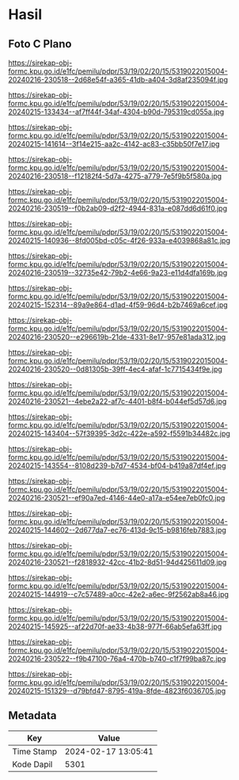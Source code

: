 # Hasil

## Foto C Plano

https://sirekap-obj-formc.kpu.go.id/e1fc/pemilu/pdpr/53/19/02/20/15/5319022015004-20240216-230518--2d68e54f-a365-41db-a404-3d8af235094f.jpg

https://sirekap-obj-formc.kpu.go.id/e1fc/pemilu/pdpr/53/19/02/20/15/5319022015004-20240215-133434--af7ff44f-34af-4304-b90d-795319cd055a.jpg

https://sirekap-obj-formc.kpu.go.id/e1fc/pemilu/pdpr/53/19/02/20/15/5319022015004-20240215-141614--3f14e215-aa2c-4142-ac83-c35bb50f7e17.jpg

https://sirekap-obj-formc.kpu.go.id/e1fc/pemilu/pdpr/53/19/02/20/15/5319022015004-20240216-230518--f12182f4-5d7a-4275-a779-7e5f9b5f580a.jpg

https://sirekap-obj-formc.kpu.go.id/e1fc/pemilu/pdpr/53/19/02/20/15/5319022015004-20240216-230519--f0b2ab09-d2f2-4944-831a-e087dd6d61f0.jpg

https://sirekap-obj-formc.kpu.go.id/e1fc/pemilu/pdpr/53/19/02/20/15/5319022015004-20240215-140936--8fd005bd-c05c-4f26-933a-e4039868a81c.jpg

https://sirekap-obj-formc.kpu.go.id/e1fc/pemilu/pdpr/53/19/02/20/15/5319022015004-20240216-230519--32735e42-79b2-4e66-9a23-e11d4dfa169b.jpg

https://sirekap-obj-formc.kpu.go.id/e1fc/pemilu/pdpr/53/19/02/20/15/5319022015004-20240215-152314--89a9e864-d1ad-4f59-96d4-b2b7469a6cef.jpg

https://sirekap-obj-formc.kpu.go.id/e1fc/pemilu/pdpr/53/19/02/20/15/5319022015004-20240216-230520--e296619b-21de-4331-8e17-957e81ada312.jpg

https://sirekap-obj-formc.kpu.go.id/e1fc/pemilu/pdpr/53/19/02/20/15/5319022015004-20240216-230520--0d81305b-39ff-4ec4-afaf-1c7715434f9e.jpg

https://sirekap-obj-formc.kpu.go.id/e1fc/pemilu/pdpr/53/19/02/20/15/5319022015004-20240216-230521--4ebe2a22-af7c-4401-b8f4-b044ef5d57d6.jpg

https://sirekap-obj-formc.kpu.go.id/e1fc/pemilu/pdpr/53/19/02/20/15/5319022015004-20240215-143404--57f39395-3d2c-422e-a592-f5591b34482c.jpg

https://sirekap-obj-formc.kpu.go.id/e1fc/pemilu/pdpr/53/19/02/20/15/5319022015004-20240215-143554--8108d239-b7d7-4534-bf04-b419a87df4ef.jpg

https://sirekap-obj-formc.kpu.go.id/e1fc/pemilu/pdpr/53/19/02/20/15/5319022015004-20240216-230521--ef90a7ed-4146-44e0-a17a-e54ee7eb0fc0.jpg

https://sirekap-obj-formc.kpu.go.id/e1fc/pemilu/pdpr/53/19/02/20/15/5319022015004-20240215-144602--2d677da7-ec76-413d-9c15-b9816feb7883.jpg

https://sirekap-obj-formc.kpu.go.id/e1fc/pemilu/pdpr/53/19/02/20/15/5319022015004-20240216-230521--f2818932-42cc-41b2-8d51-94d425611d09.jpg

https://sirekap-obj-formc.kpu.go.id/e1fc/pemilu/pdpr/53/19/02/20/15/5319022015004-20240215-144919--c7c57489-a0cc-42e2-a6ec-9f2562ab8a46.jpg

https://sirekap-obj-formc.kpu.go.id/e1fc/pemilu/pdpr/53/19/02/20/15/5319022015004-20240215-145925--af22d70f-ae33-4b38-977f-66ab5efa63ff.jpg

https://sirekap-obj-formc.kpu.go.id/e1fc/pemilu/pdpr/53/19/02/20/15/5319022015004-20240216-230522--f9b47100-76a4-470b-b740-c1f7f99ba87c.jpg

https://sirekap-obj-formc.kpu.go.id/e1fc/pemilu/pdpr/53/19/02/20/15/5319022015004-20240215-151329--d79bfd47-8795-419a-8fde-4823f6036705.jpg


## Metadata

| Key        | Value               |
| ---------- | ------------------- |
| Time Stamp | 2024-02-17 13:05:41 |
| Kode Dapil | 5301                |



